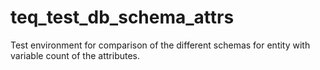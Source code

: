 # teq_test_db_schema_attrs
Test environment for comparison of the different schemas for entity with variable count of the attributes.
